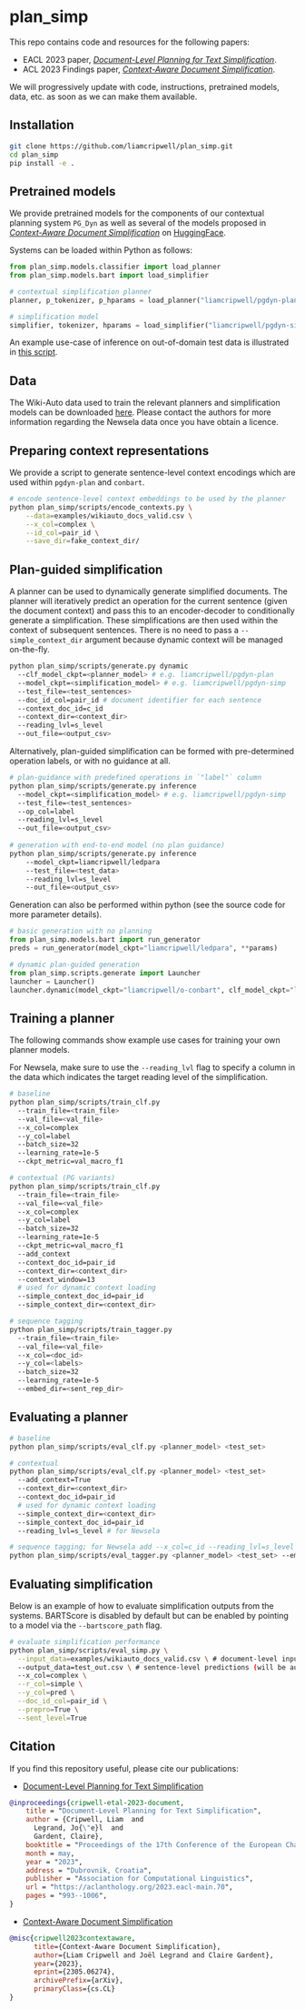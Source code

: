 # plan_simp

This repo contains code and resources for the following papers:
* EACL 2023 paper, [_Document-Level Planning for Text Simplification_](https://aclanthology.org/2023.eacl-main.70/).
* ACL 2023 Findings paper, [_Context-Aware Document Simplification_](https://arxiv.org/abs/2305.06274).

We will progressively update with code, instructions, pretrained models, data, etc. as soon as we can make them available.

## Installation

```bash
git clone https://github.com/liamcripwell/plan_simp.git
cd plan_simp
pip install -e .
```

## Pretrained models
We provide pretrained models for the components of our contextual planning system `PG_Dyn` as well as several of the models proposed in [_Context-Aware Document Simplification_](https://arxiv.org/abs/2305.06274) on [HuggingFace](https://huggingface.co/liamcripwell).

Systems can be loaded within Python as follows:
```python
from plan_simp.models.classifier import load_planner
from plan_simp.models.bart import load_simplifier

# contextual simplification planner
planner, p_tokenizer, p_hparams = load_planner("liamcripwell/pgdyn-plan")

# simplification model
simplifier, tokenizer, hparams = load_simplifier("liamcripwell/pgdyn-simp")
```

An example use-case of inference on out-of-domain test data is illustrated in [this script](examples/wikiauto_inference.sh).

## Data
The Wiki-Auto data used to train the relevant planners and simplification models can be downloaded [here](https://drive.google.com/file/d/1lU8htUIVBuuU24HrPErpV01hlA6tc-d1/view?usp=sharing). Please contact the authors for more information regarding the Newsela data once you have obtain a licence.

## Preparing context representations
We provide a script to generate sentence-level context encodings which are used within `pgdyn-plan` and `conbart`.

```bash
# encode sentence-level context embeddings to be used by the planner
python plan_simp/scripts/encode_contexts.py \
	--data=examples/wikiauto_docs_valid.csv \
	--x_col=complex \
	--id_col=pair_id \
	--save_dir=fake_context_dir/
```

## Plan-guided simplification
A planner can be used to dynamically generate simplified documents. The planner will iteratively predict an operation for the current sentence (given the document context) and pass this to an encoder-decoder to conditionally generate a simplification. These simplifications are then used within the context of subsequent sentences. There is no need to pass a `--simple_context_dir` argument because dynamic context will be managed on-the-fly.

```bash
python plan_simp/scripts/generate.py dynamic 
  --clf_model_ckpt=<planner_model> # e.g. liamcripwell/pgdyn-plan
  --model_ckpt=<simplification_model> # e.g. liamcripwell/pgdyn-simp
  --test_file=<test_sentences>
  --doc_id_col=pair_id # document identifier for each sentence
  --context_doc_id=c_id
  --context_dir=<context_dir>
  --reading_lvl=s_level 
  --out_file=<output_csv> 
```

Alternatively, plan-guided simplification can be formed with pre-determined operation labels, or with no guidance at all.

```bash
# plan-guidance with predefined operations in `"label"` column
python plan_simp/scripts/generate.py inference 
  --model_ckpt=<simplification_model> # e.g. liamcripwell/pgdyn-simp
  --test_file=<test_sentences> 
  --op_col=label
  --reading_lvl=s_level 
  --out_file=<output_csv> 
  
# generation with end-to-end model (no plan guidance)
python plan_simp/scripts/generate.py inference 
    --model_ckpt=liamcripwell/ledpara 
    --test_file=<test_data>
    --reading_lvl=s_level 
    --out_file=<output_csv> 
```

Generation can also be performed within python (see the source code for more parameter details).

```python
# basic generation with no planning
from plan_simp.models.bart import run_generator
preds = run_generator(model_ckpt="liamcripwell/ledpara", **params)

# dynamic plan-guided generation
from plan_simp.scripts.generate import Launcher
launcher = Launcher()
launcher.dynamic(model_ckpt="liamcripwell/o-conbart", clf_model_ckpt="liamcripwell/pgdyn-plan", **params)
```

## Training a planner

The following commands show example use cases for training your own planner models.

For Newsela, make sure to use the `--reading_lvl` flag to specify a column in the data which indicates the target reading level of the simplification.

```bash
# baseline
python plan_simp/scripts/train_clf.py 
  --train_file=<train_file> 
  --val_file=<val_file> 
  --x_col=complex 
  --y_col=label 
  --batch_size=32
  --learning_rate=1e-5
  --ckpt_metric=val_macro_f1

# contextual (PG variants)
python plan_simp/scripts/train_clf.py 
  --train_file=<train_file> 
  --val_file=<val_file> 
  --x_col=complex 
  --y_col=label 
  --batch_size=32 
  --learning_rate=1e-5
  --ckpt_metric=val_macro_f1  
  --add_context 
  --context_doc_id=pair_id 
  --context_dir=<context_dir> 
  --context_window=13
  # used for dynamic context loading
  --simple_context_doc_id=pair_id
  --simple_context_dir=<context_dir>

# sequence tagging
python plan_simp/scripts/train_tagger.py 
  --train_file=<train_file> 
  --val_file=<val_file> 
  --x_col=<doc_id> 
  --y_col=<labels> 
  --batch_size=32 
  --learning_rate=1e-5
  --embed_dir=<sent_rep_dir>
```

## Evaluating a planner

```bash
# baseline
python plan_simp/scripts/eval_clf.py <planner_model> <test_set>

# contextual
python plan_simp/scripts/eval_clf.py <planner_model> <test_set> 
  --add_context=True 
  --context_dir=<context_dir> 
  --context_doc_id=pair_id
  # used for dynamic context loading
  --simple_context_dir=<context_dir>
  --simple_context_doc_id=pair_id
  --reading_lvl=s_level # for Newsela

# sequence tagging; for Newsela add --x_col=c_id --reading_lvl=s_level
python plan_simp/scripts/eval_tagger.py <planner_model> <test_set> --embed_dir=<sent_rep_dir>
```

## Evaluating simplification
Below is an example of how to evaluate simplification outputs from the systems. BARTScore is disabled by default but can be enabled by pointing to a model via the `--bartscore_path` flag.

```bash
# evaluate simplification performance
python plan_simp/scripts/eval_simp.py \
  --input_data=examples/wikiauto_docs_valid.csv \ # document-level input
  --output_data=test_out.csv \ # sentence-level predictions (will be automatically merged)
  --x_col=complex \
  --r_col=simple \
  --y_col=pred \
  --doc_id_col=pair_id \
  --prepro=True \
  --sent_level=True
```

## Citation

If you find this repository useful, please cite our publications: 

* [Document-Level Planning for Text Simplification](https://aclanthology.org/2023.eacl-main.70/)
```bibtex
@inproceedings{cripwell-etal-2023-document,
    title = "Document-Level Planning for Text Simplification",
    author = {Cripwell, Liam  and
      Legrand, Jo{\"e}l  and
      Gardent, Claire},
    booktitle = "Proceedings of the 17th Conference of the European Chapter of the Association for Computational Linguistics",
    month = may,
    year = "2023",
    address = "Dubrovnik, Croatia",
    publisher = "Association for Computational Linguistics",
    url = "https://aclanthology.org/2023.eacl-main.70",
    pages = "993--1006",
}
```

* [Context-Aware Document Simplification](https://arxiv.org/abs/2305.06274)
```bibtex
@misc{cripwell2023contextaware,
      title={Context-Aware Document Simplification}, 
      author={Liam Cripwell and Joël Legrand and Claire Gardent},
      year={2023},
      eprint={2305.06274},
      archivePrefix={arXiv},
      primaryClass={cs.CL}
}
```
